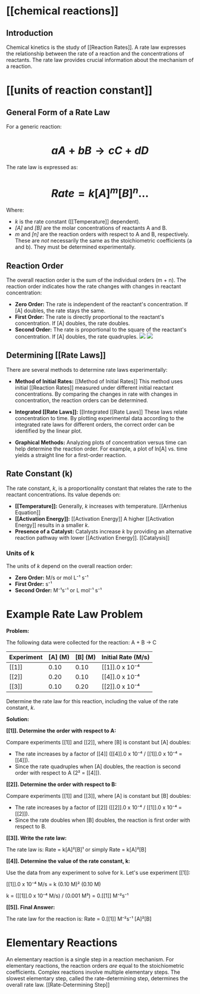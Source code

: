 # [[chemical reactions]]
## Introduction

Chemical kinetics is the study of [[Reaction Rates]].  A rate law expresses the relationship between the rate of a reaction and the concentrations of reactants.  The rate law provides crucial information about the mechanism of a reaction.
# [[units of reaction constant]]
## General Form of a Rate Law

For a generic reaction:

# $$aA + bB → cC + dD$$

The rate law is expressed as:

# $$Rate = k[A]^m[B]^n \dots$$

Where:

*  *k* is the rate constant ([[Temperature]] dependent).
*  *[A]* and *[B]* are the molar concentrations of reactants A and B.
*  *m* and *[n]* are the reaction orders with respect to A and B, respectively.  These are *not* necessarily the same as the stoichiometric coefficients (a and b).  They must be determined experimentally.


## Reaction Order

The overall reaction order is the sum of the individual orders (m + n).  The reaction order indicates how the rate changes with changes in reactant concentration:

* **Zero Order:**  The rate is independent of the reactant's concentration.  If [A] doubles, the rate stays the same.
* **First Order:** The rate is directly proportional to the reactant's concentration. If [A] doubles, the rate doubles.
* **Second Order:** The rate is proportional to the square of the reactant's concentration.  If [A] doubles, the rate quadruples.
![](https://i.ytimg.com/vi/7I0Xg92_eA4/hq720.jpg?sqp=-oaymwEhCK4FEIIDSFryq4qpAxMIARUAAAAAGAElAADIQj0AgKJD&rs=AOn4CLCQ4AEMO0Ml8RjsNs9lov04Ob_SBQ)
![](https://www.chadsprep.com/wp-content/uploads/2020/02/2nd-Order-Integrated-Rate-Law-Plots.png)


## Determining [[Rate Laws]] 
There are several methods to determine rate laws experimentally:

* **Method of Initial Rates:** [[Method of Initial Rates]] This method uses initial [[Reaction Rates]] measured under different initial reactant concentrations.  By comparing the changes in rate with changes in concentration, the reaction orders can be determined.

* **Integrated [[Rate Laws]]:** [[Integrated [[Rate Laws]] These laws relate concentration to time.  By plotting experimental data according to the integrated rate laws for different orders, the correct order can be identified by the linear plot.

* **Graphical Methods:**  Analyzing plots of concentration versus time can help determine the reaction order.  For example, a plot of ln[A] vs. time yields a straight line for a first-order reaction.


## Rate Constant (k)

The rate constant, *k*, is a proportionality constant that relates the rate to the reactant concentrations.  Its value depends on:

* **[[Temperature]]:**  Generally, *k* increases with temperature.  [[Arrhenius Equation]]
* **[[Activation Energy]]:** [[Activation Energy]] A higher [[Activation Energy]] results in a smaller *k*.
* **Presence of a Catalyst:**  Catalysts increase *k* by providing an alternative reaction pathway with lower [[Activation Energy]]. [[Catalysis]]
### Units of k

The units of *k* depend on the overall reaction order:

* **Zero Order:** M/s or mol L⁻¹ s⁻¹
* **First Order:** s⁻¹
* **Second Order:** M⁻¹s⁻¹ or L mol⁻¹ s⁻¹
# Example Rate Law Problem

**Problem:**

The following data were collected for the reaction:  A + B → C

| Experiment | [A] (M) | [B] (M) | Initial Rate (M/s) |
|---|---|---|---|
| [[1]] | 0.10 | 0.10 | [[1]].0 x 10⁻⁴ |
| [[2]] | 0.20 | 0.10 | [[4]].0 x 10⁻⁴ |
| [[3]] | 0.10 | 0.20 | [[2]].0 x 10⁻⁴ |


Determine the rate law for this reaction, including the value of the rate constant, *k*.


**Solution:**

**[[1]]. Determine the order with respect to A:**

Compare experiments [[1]] and [[2]], where [B] is constant but [A] doubles:

* The rate increases by a factor of [[4]] ([[4]].0 x 10⁻⁴ / [[1]].0 x 10⁻⁴ = [[4]]).
* Since the rate quadruples when [A] doubles, the reaction is second order with respect to A (2² = [[4]]).

**[[2]]. Determine the order with respect to B:**

Compare experiments [[1]] and [[3]], where [A] is constant but [B] doubles:

* The rate increases by a factor of [[2]] ([[2]].0 x 10⁻⁴ / [[1]].0 x 10⁻⁴ = [[2]]).
* Since the rate doubles when [B] doubles, the reaction is first order with respect to B.

**[[3]]. Write the rate law:**

The rate law is:  Rate = k[A]²[B]¹  or simply Rate = k[A]²[B]

**[[4]]. Determine the value of the rate constant, k:**

Use the data from any experiment to solve for k. Let's use experiment [[1]]:

[[1]].0 x 10⁻⁴ M/s = k (0.10 M)² (0.10 M)

k = ([[1]].0 x 10⁻⁴ M/s) / (0.001 M³) = 0.[[1]] M⁻²s⁻¹

**[[5]]. Final Answer:**

The rate law for the reaction is:  Rate = 0.[[1]] M⁻²s⁻¹ [A]²[B]


# Elementary Reactions
An elementary reaction is a single step in a reaction mechanism.  For elementary reactions, the reaction orders *are* equal to the stoichiometric coefficients.  Complex reactions involve multiple elementary steps.  The slowest elementary step, called the rate-determining step, determines the overall rate law. [[Rate-Determining Step]]
